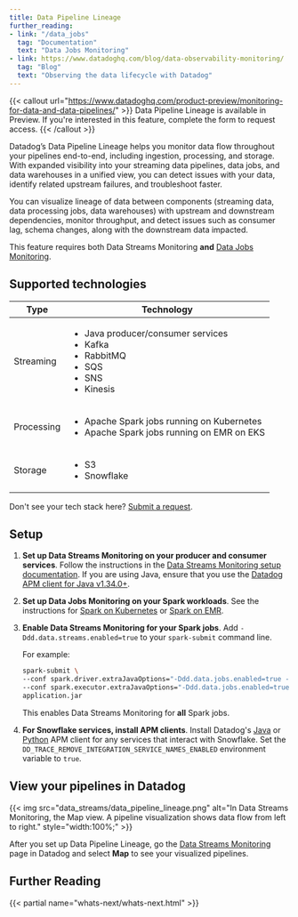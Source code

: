```yaml
---
title: Data Pipeline Lineage
further_reading:
- link: "/data_jobs"
  tag: "Documentation"
  text: "Data Jobs Monitoring"
- link: https://www.datadoghq.com/blog/data-observability-monitoring/
  tag: "Blog"
  text: "Observing the data lifecycle with Datadog"
---
```


{{< callout url="https://www.datadoghq.com/product-preview/monitoring-for-data-and-data-pipelines/" >}}
  Data Pipeline Lineage is available in Preview. If you're interested in this feature, complete the form to request access.
{{< /callout >}} 

Datadog’s Data Pipeline Lineage helps you monitor data flow throughout your pipelines end-to-end, including ingestion, processing, and storage. With expanded visibility into your streaming data pipelines, data jobs, and data warehouses in a unified view, you can detect issues with your data, identify related upstream failures, and troubleshoot faster.

You can visualize lineage of data between components (streaming data, data processing jobs, data warehouses) with upstream and downstream dependencies, monitor throughput, and detect issues such as consumer lag, schema changes, along with the downstream data impacted.

This feature requires both Data Streams Monitoring **and** [Data Jobs Monitoring][1].

## Supported technologies

| Type | Technology |
| - | ---------- |
| Streaming | <ul><li/>Java producer/consumer services <li/>Kafka <li/>RabbitMQ <li/>SQS <li/>SNS <li/>Kinesis</ul>|
| Processing | <ul><li/>Apache Spark jobs running on Kubernetes<li/>Apache Spark jobs running on EMR on EKS</ul>|
| Storage | <ul><li/>S3 <li/>Snowflake</ul>|

Don't see your tech stack here? [Submit a request][2].

## Setup

1. **Set up Data Streams Monitoring on your producer and consumer services**. Follow the instructions in the [Data Streams Monitoring setup documentation][3]. If you are using Java, ensure that you use the [Datadog APM client for Java v1.34.0+][4].

1. **Set up Data Jobs Monitoring on your Spark workloads**. See the instructions for [Spark on Kubernetes][5] or [Spark on EMR][6].

1. **Enable Data Streams Monitoring for your Spark jobs**. Add `-Ddd.data.streams.enabled=true` to your `spark-submit` command line.

   For example:
   ```bash
   spark-submit \
   --conf spark.driver.extraJavaOptions="-Ddd.data.jobs.enabled=true -Ddd.data.streams.enabled=true" \
   --conf spark.executor.extraJavaOptions="-Ddd.data.jobs.enabled=true -Ddd.data.streams.enabled=true" \
   application.jar
   ```
   <div class="alert alert-warning">This enables Data Streams Monitoring for <strong>all</strong> Spark jobs.</div>

1. **For Snowflake services, install APM clients**. Install Datadog's [Java][7] or [Python][8] APM client for any services that interact with Snowflake. Set the `DD_TRACE_REMOVE_INTEGRATION_SERVICE_NAMES_ENABLED` environment variable to `true`.

## View your pipelines in Datadog
{{< img src="data_streams/data_pipeline_lineage.png" alt="In Data Streams Monitoring, the Map view. A pipeline visualization shows data flow from left to right." style="width:100%;" >}}

After you set up Data Pipeline Lineage, go the [Data Streams Monitoring][9] page in Datadog and select **Map** to see your visualized pipelines.

## Further Reading

{{< partial name="whats-next/whats-next.html" >}}

[1]: /data_jobs
[2]: https://www.datadoghq.com/product-preview/monitoring-for-data-and-data-pipelines/
[3]: /data_streams
[4]: https://github.com/DataDog/dd-trace-java/releases/tag/v1.34.0
[5]: /data_jobs/kubernetes/
[6]: /data_jobs/emr/
[7]: /tracing/trace_collection/automatic_instrumentation/dd_libraries/java/
[8]: /tracing/trace_collection/automatic_instrumentation/dd_libraries/python/
[9]: https://app.datadoghq.com/data-streams/map
